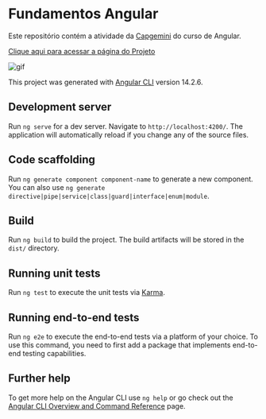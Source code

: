 # Fundamentos Angular

Este repositório contém a atividade da [Capgemini](https://startcapgemini.com.br/) do curso de Angular.

[Clique aqui para acessar a página do Projeto](https://fundamentos-angular01.netlify.app/)

![gif](https://github.com/Maarii72/Capgemini-JAVA/blob/main/Angular/fundamentos-angular/src/assets/recording-2022-10-27-01-53-45.gif)

This project was generated with [Angular CLI](https://github.com/angular/angular-cli) version 14.2.6.

## Development server

Run `ng serve` for a dev server. Navigate to `http://localhost:4200/`. The application will automatically reload if you change any of the source files.

## Code scaffolding

Run `ng generate component component-name` to generate a new component. You can also use `ng generate directive|pipe|service|class|guard|interface|enum|module`.

## Build

Run `ng build` to build the project. The build artifacts will be stored in the `dist/` directory.

## Running unit tests

Run `ng test` to execute the unit tests via [Karma](https://karma-runner.github.io).

## Running end-to-end tests

Run `ng e2e` to execute the end-to-end tests via a platform of your choice. To use this command, you need to first add a package that implements end-to-end testing capabilities.

## Further help

To get more help on the Angular CLI use `ng help` or go check out the [Angular CLI Overview and Command Reference](https://angular.io/cli) page.
